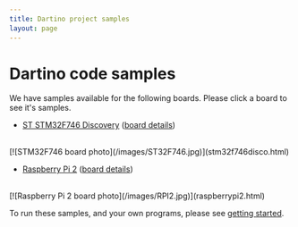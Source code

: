 ```yaml
---
title: Dartino project samples
layout: page
---
```


# Dartino code samples

We have samples available for the following boards. Please click a board to see
it's samples.

* [ST STM32F746 Discovery](stm32f746disco.html)
([board details](http://www.st.com/stm32f7-discovery))
<br>
[![STM32F746 board photo](/images/ST32F746.jpg)](stm32f746disco.html)

* [Raspberry Pi 2](raspberrypi2.html)
([board details](https://www.raspberrypi.org/products/raspberry-pi-2-model-b/))
<br>
[![Raspberry Pi 2 board photo](/images/RPI2.jpg)](raspberrypi2.html)

To run these samples, and your own programs, please see
[getting started](/getting-started/).
